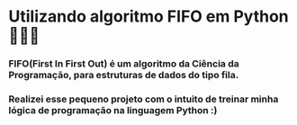 # Utilizando algoritmo FIFO em Python 👩‍💻🐍
### FIFO(First In First Out) é um algoritmo da Ciência da Programação, para estruturas de dados do tipo fila.
### Realizei esse pequeno projeto com o intuito de treinar minha lógica de programação na linguagem Python :)
